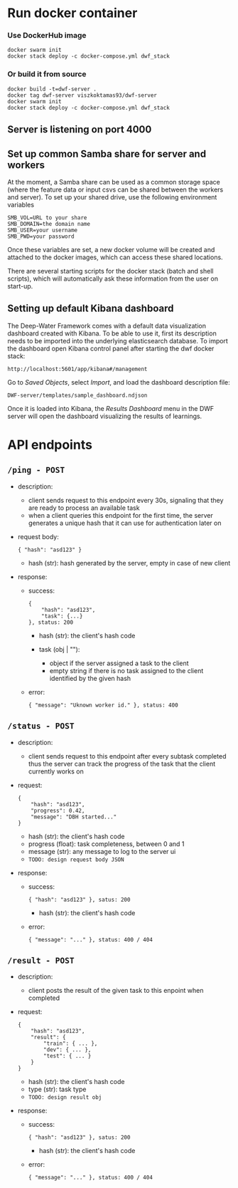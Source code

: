 # Run docker container

### Use DockerHub image

    docker swarm init
    docker stack deploy -c docker-compose.yml dwf_stack

### Or build it from source

    docker build -t=dwf-server .
    docker tag dwf-server viszkoktamas93/dwf-server
    docker swarm init
    docker stack deploy -c docker-compose.yml dwf_stack

## Server is listening on port 4000

## Set up common Samba share for server and workers

At the moment, a Samba share can be used as a common storage space (where the feature data or input csvs can be shared between the workers and server). To set up your shared drive, use the following environment variables

    SMB_VOL=URL to your share
    SMB_DOMAIN=the domain name
    SMB_USER=your username
    SMB_PWD=your password
    
Once these variables are set, a new docker volume will be created and attached to the docker images, which can access these shared locations.

There are several starting scripts for the docker stack (batch and shell scripts), which will automatically ask these information from the user on start-up.

## Setting up default Kibana dashboard

The Deep-Water Framework comes with a default data visualization dashboard created with Kibana. To be able to use it, first its description needs to be imported into the underlying elasticsearch database. To import the dashboard open Kibana control panel after starting the dwf docker stack:

    http://localhost:5601/app/kibana#/management

Go to *Saved Objects*, select *Import*, and load the dashboard description file:

    DWF-server/templates/sample_dashboard.ndjson
    
Once it is loaded into Kibana, the *Results Dashboard* menu in the DWF server will open the dashboard visualizing the results of learnings.
    
# API endpoints

## `/ping - POST`

- description:
  - client sends request to this endpoint every 30s, signaling that they are ready to process an available task
  - when a client queries this endpoint for the first time, the server generates a unique hash that it can use for authentication later on

- request body:

      { "hash": "asd123" }

  - hash (str): hash generated by the server, empty in case of new client

- response:

  - success:

        {
            "hash": "asd123",
            "task": {...}
        }, status: 200

    - hash (str): the client's hash code
    - task (obj | ""):

      - object if the server assigned a task to the client
      - empty string if there is no task assigned to the client identified by the given hash

  - error:

        { "message": "Uknown worker id." }, status: 400

## `/status - POST`

- description:
  - client sends request to this endpoint after every subtask completed thus the server can track the progress of the task that the client currently works on

- request: 

      {
          "hash": "asd123",
          "progress": 0.42,
          "message": "DBH started..."
      }

  - hash (str): the client's hash code
  - progress (float): task completeness, between 0 and 1
  - message (str): any message to log to the server ui
  - `TODO: design request body JSON`

- response:

  - success:

        { "hash": "asd123" }, satus: 200

    - hash (str): the client's hash code

  - error:

        { "message": "..." }, status: 400 / 404

## `/result - POST`

- description:

  - client posts the result of the given task to this enpoint when completed

- request: 

 	  {
	      "hash": "asd123",
	      "result": {
              "train": { ... },
              "dev": { ... },
              "test": { ... }
          }
	  }

  - hash (str): the client's hash code
  - type (str): task type
  - `TODO: design result obj`

- response:

  - success:

        { "hash": "asd123" }, satus: 200

    - hash (str): the client's hash code

  - error:

        { "message": "..." }, status: 400 / 404
